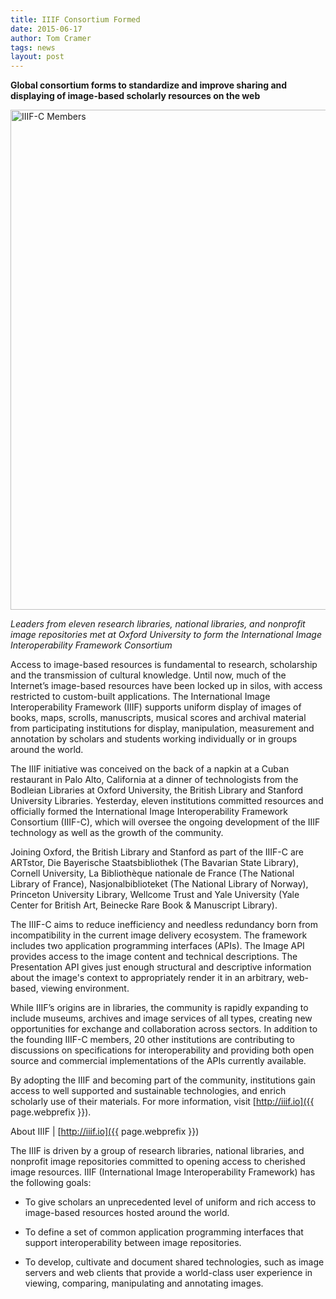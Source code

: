 ```yaml
---
title: IIIF Consortium Formed
date: 2015-06-17
author: Tom Cramer
tags: news
layout: post
---
```


__Global consortium forms to standardize and improve sharing and displaying of image-based scholarly resources on the web__

<img src="{{ site.url }}{{ site.baseurl }}/community/news/iiif-c/iiif-c-photo.jpg" width="800" alt="IIIF-C Members"/>

_Leaders from eleven research libraries, national libraries, and nonprofit image repositories met at Oxford University to form the International Image Interoperability Framework Consortium_


Access to image-based resources is fundamental to research, scholarship and the transmission of cultural knowledge. Until now, much of the Internet’s image-based resources have been locked up in silos, with access restricted to custom-built applications. The International Image Interoperability Framework (IIIF) supports uniform display of images of books, maps, scrolls, manuscripts, musical scores and archival material from participating institutions for display, manipulation, measurement and annotation by scholars and students working individually or in groups around the world.


The IIIF initiative was conceived on the back of a napkin at a Cuban restaurant in Palo Alto, California at a dinner of technologists from the Bodleian Libraries at Oxford University, the British Library and Stanford University Libraries.  Yesterday, eleven institutions committed resources and officially formed the International Image Interoperability Framework Consortium (IIIF-C), which will oversee the ongoing development of the IIIF technology as well as the growth of the community.

Joining Oxford, the British Library and Stanford as part of the IIIF-C are ARTstor, Die Bayerische Staatsbibliothek (The Bavarian State Library), Cornell University, La Bibliothèque nationale de France (The National Library of France), Nasjonalbiblioteket (The National Library of Norway), Princeton University Library, Wellcome Trust and Yale University (Yale Center for British Art, Beinecke Rare Book & Manuscript Library).

The IIIF-C aims to reduce inefficiency and needless redundancy born from incompatibility in the current image delivery ecosystem. The framework includes two application programming interfaces (APIs). The Image API provides access to the image content and technical descriptions. The Presentation API gives just enough structural and descriptive information about the image's context to appropriately render it in an arbitrary, web-based, viewing environment.

While IIIF’s origins are in libraries, the community is rapidly expanding to include museums, archives and image services of all types, creating new opportunities for exchange and collaboration across sectors. In addition to the founding IIIF-C members, 20 other institutions are contributing to discussions on specifications for interoperability and providing both open source and commercial implementations of the APIs currently available.

By adopting the IIIF and becoming part of the community, institutions gain access to well supported and sustainable technologies, and enrich scholarly use of their materials.  For more information, visit [http://iiif.io]({{ page.webprefix }}).


About IIIF | [http://iiif.io]({{ page.webprefix }})

The IIIF is driven by a group of research libraries, national libraries, and nonprofit image repositories committed to opening access to cherished image resources. IIIF (International Image Interoperability Framework) has the following goals:

  * To give scholars an unprecedented level of uniform and rich access to image-based resources hosted around the world.

  * To define a set of common application programming interfaces that support interoperability between image repositories.

  * To develop, cultivate and document shared technologies, such as image servers and web clients that provide a world-class user experience in viewing, comparing, manipulating and annotating images.
